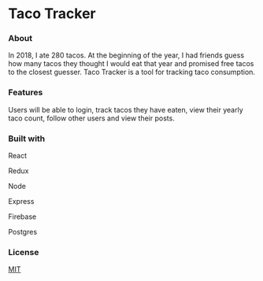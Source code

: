 # Taco Tracker

### About

In 2018, I ate 280 tacos. At the beginning of the year, I had friends guess how many tacos they thought I would eat that year and promised free tacos to the closest guesser. Taco Tracker is a tool for tracking taco consumption.

### Features

Users will be able to login, track tacos they have eaten, view their yearly taco count, follow other users and view their posts. 

### Built with

React

Redux

Node

Express

Firebase

Postgres

### License
[MIT](https://choosealicense.com/licenses/mit/)
